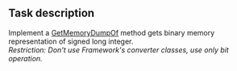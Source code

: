## Task description

Implement a [GetMemoryDumpOf](BinaryRepresentation/BitsManipulation.cs#L12) method gets binary memory representation of signed long integer.   
_Restriction: Don't use Framework's converter classes, use only bit operation._